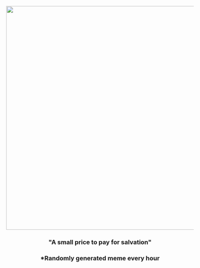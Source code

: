 <p align="center">
        <img src="https://i.redd.it/m7zqldcf1ts91.gif" width="600" height="600">
        </p>
        <h3 align="center">"A small price to pay for salvation"</h3>
        <h3 align="center">*Randomly generated meme every hour</h3>
    
